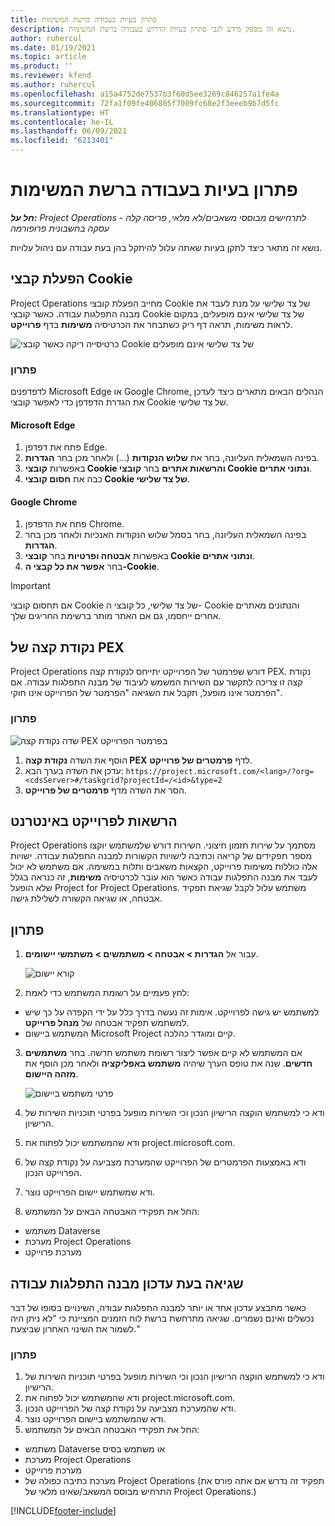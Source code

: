 ```yaml
---
title: פתרון בעיות בעבודה ברשת המשימות
description: נושא זה מספק מידע לגבי פתרון בעיות הדרוש בעבודה ברשת המשימות.
author: ruhercul
ms.date: 01/19/2021
ms.topic: article
ms.product: ''
ms.reviewer: kfend
ms.author: ruhercul
ms.openlocfilehash: a15a4752de7537b3f60d5ee3269c846257a1fe4a
ms.sourcegitcommit: 72fa1f09fe406805f7009fc68e2f3eeeb9b7d5fc
ms.translationtype: HT
ms.contentlocale: he-IL
ms.lasthandoff: 06/09/2021
ms.locfileid: "6213401"
---
```

# <a name="troubleshoot-working-in-the-task-grid"></a>פתרון בעיות בעבודה ברשת המשימות 

_**חל על:** Project Operations לתרחישים מבוססי משאבים/לא מלאי, פריסה קלה - עסקה בחשבונית פרופורמה_

נושא זה מתאר כיצד לתקן בעיות שאתה עלול להיתקל בהן בעת עבודה עם ניהול עלויות.

## <a name="enable-cookies"></a>הפעלת קבצי Cookie

Project Operations מחייב הפעלת קובצי Cookie של צד שלישי על מנת לעבד את מבנה התפלגות עבודה. כאשר קובצי Cookie של צד שלישי אינם מופעלים, במקום לראות משימות, תראה דף ריק כשתבחר את הכרטיסיה **משימות** בדף **פרוייקט**.

![כרטיסייה ריקה כאשר קובצי Cookie של צד שלישי אינם מופעלים](media/blankschedule.png)


### <a name="workaround"></a>פתרון
לדפדפנים Microsoft Edge או Google Chrome, הנהלים הבאים מתארים כיצד לעדכן את הגדרת הדפדפן כדי לאפשר קובצי Cookie של צד שלישי.

#### <a name="microsoft-edge"></a>Microsoft Edge

1. פתח את דפדפן Edge.
2. בפינה השמאלית העליונה, בחר את **שלוש הנקודות** (...) ולאחר מכן בחר **הגדרות**.
3. באפשרות **קובצי Cookie והרשאות אתרים** בחר **קובצי Cookie ונתוני אתרים**.
4. כבה את **חסום קובצי Cookie של צד שלישי**.

#### <a name="google-chrome"></a>Google Chrome

1. פתח את הדפדפן Chrome.
2. בפינה השמאלית העליונה, בחר בסמל שלוש הנקודות האנכיות ולאחר מכן בחר **הגדרות**.
3. באפשרות **אבטחה ופרטיות** בחר **קובצי Cookie ונתוני אתרים**.
4. בחר **אפשר את כל קבצי ה-Cookie**.

> [!IMPORTANT]
> אם תחסום קובצי Cookie של צד שלישי, כל קובצי ה- Cookie והנתונים מאתרים אחרים ייחסמו, גם אם האתר מותר ברשימת החריגים שלך.

## <a name="pex-endpoint"></a>נקודת קצה של PEX

Project Operations דורש שפרמטר של הפרוייקט יתייחס לנקודת קצה PEX. נקודת קצה זו צריכה לתקשר עם השירות המשמש לעיבוד של מבנה התפלגות עבודה. אם הפרמטר אינו מופעל, תקבל את השגיאה "הפרמטר של הפרוייקט אינו חוקי". 

### <a name="workaround"></a>פתרון
 ![שדה נקודת קצה PEX בפרמטר הפרוייקט](media/projectparameter.png)

1. הוסף את השדה **נקודת קצה PEX** לדף **פרמטרים של פרוייקט**.
2. עדכן את השדה בערך הבא: `https://project.microsoft.com/<lang>/?org=<cdsServer>#/taskgrid?projectId=/<id>&type=2`
3. הסר את השדה מדף **פרמטרים של פרוייקט**.

## <a name="privileges-for-project-for-the-web"></a>הרשאות לפרוייקט באינטרנט

Project Operations מסתמך על שירות תזמון חיצוני. השירות דורש שלמשתמש יוקצו מספר תפקידים של קריאה וכתיבה לישויות הקשורות למבנה התפלגות עבודה. ישויות אלה כוללות משימות פרוייקט, הקצאות משאבים ותלות במשימה. אם משתמש לא יכול לעבד את מבנה התפלגות עבודה כאשר הוא עובר לכרטיסיה **משימות**, זה כנראה בגלל שלא הופעל Project for Project Operations. משתמש עלול לקבל שגיאת תפקיד אבטחה, או שגיאה הקשורה לשלילת גישה.


## <a name="workaround"></a>פתרון

1. עבור אל **הגדרות > אבטחה > משתמשים > משתמשי יישומים**.  

   ![קורא יישום](media/applicationuser.jpg)
   
2. לחץ פעמיים על רשומת המשתמש כדי לאמת:

 - למשתמש יש גישה לפרוייקט. אימות זה נעשה בדרך כלל על ידי הקפדה על כך שיש למשתמש תפקיד אבטחה של **מנהל פרוייקט**.
 - המשתמש ביישום Microsoft Project קיים ומוגדר כהלכה.
 
3. אם המשתמש לא קיים אפשר ליצור רשומת משתמש חדשה. בחר **משתמשים חדשים**. שנה את טופס הערך שיהיה **משתמש באפליקציה** ולאחר מכן הוסף את **מזהה היישום**.

   ![פרטי משתמש ביישום](media/applicationuserdetails.jpg)

4. ודא כי למשתמש הוקצה הרישיון הנכון וכי השירות מופעל בפרטי תוכניות השירות של הרישיון.
5. ודא שהמשתמש יכול לפתוח את project.microsoft.com.
6. ודא באמצעות הפרמטרים של הפרוייקט שהמערכת מצביעה על נקודת קצה של הפרוייקט הנכון.
7. ודא שמשתמש יישום הפרוייקט נוצר.
8. החל את תפקידי האבטחה הבאים על המשתמש:

  - משתמש Dataverse
  - מערכת Project Operations
  - מערכת פרוייקט

## <a name="error-when-updating-the-work-breakdown-structure"></a>שגיאה בעת עדכון מבנה התפלגות עבודה

כאשר מתבצע עדכון אחד או יותר למבנה התפלגות עבודה, השינויים בסופו של דבר נכשלים ואינם נשמרים. שגיאה מתרחשת ברשת לוח הזמנים המציינת כי "לא ניתן היה לשמור את השינוי האחרון שביצעת."

### <a name="workaround"></a>פתרון

1. ודא כי למשתמש הוקצה הרישיון הנכון וכי השירות מופעל בפרטי תוכניות השירות של הרישיון.
2. ודא שהמשתמש יכול לפתוח את project.microsoft.com.
3. ודא שהמערכת מצביעה על נקודת קצה של הפרוייקט הנכון.
4. ודא שהמשתמש ביישום הפרוייקט נוצר.
5. החל את תפקידי האבטחה הבאים על המשתמש:
  
  - משתמש Dataverse או משתמש בסיס
  - מערכת Project Operations
  - מערכת פרוייקט
  - מערכת כתיבה כפולה של Project Operations (תפקיד זה נדרש אם אתה פורס את התרחיש מבוסס המשאב/שאינו מלאי של Project Operations.)


[!INCLUDE[footer-include](../includes/footer-banner.md)]
